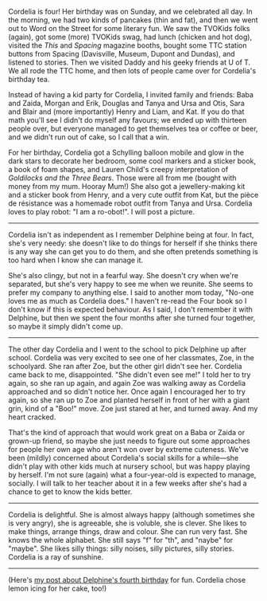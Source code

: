 <!--
.. title: Cordelia is Four!
.. date: 2009-09-30 14:44:33
.. author: Amy Brown
-->

Cordelia is four! Her birthday was on Sunday, and we celebrated
all day. In the morning, we had two kinds of pancakes (thin and
fat), and then we went out to Word on the Street for some literary
fun. We saw the TVOKids folks (again), got some (more) TVOKids swag,
had lunch (chicken and hot dog), visited the *This* and *Spacing*
magazine booths, bought some TTC station buttons from Spacing (Davisville,
Museum, Dupont and Dundas), and listened to stories. Then we
visited Daddy and his geeky friends at U of T. We all rode the
TTC home, and then lots of people came over for Cordelia's
birthday tea.

Instead of having a kid party for Cordelia, I invited family
and friends: Baba and Zaida, Morgan and Erik, Douglas and 
Tanya and Ursa and Otis, Sara and Blair and (more importantly)
Henry and Liam, and Kat. If you do that math you'll see I didn't
do myself any favours; we ended up with thirteen 
people over, but everyone managed to get themselves tea or
coffee or beer, and we didn't run out of cake, so I call that
a win.

For her birthday, Cordelia got a Schylling balloon mobile and
glow in the dark stars to decorate her bedroom, some cool
markers and a sticker book, a book of foam shapes, and Lauren
Child's creepy interpretation of 
_Goldilocks and the Three Bears_.  Those were all from me (bought with money from my mum. Hooray
Mum!)
She also got a jewellery-making kit and a sticker book from 
Henry, and a very cute
outfit from Kat, but the pi&egrave;ce de r&eacute;sistance was
a homemade robot outfit from Tanya and Ursa. Cordelia loves
to play robot: "I am a ro-obot!". I will post a picture.

***

Cordelia isn't as independent as I remember Delphine being at
four.  In fact, she's very needy: she doesn't
like to do things for herself if she thinks there is any
way she can get you to do them, and she often pretends something
is too hard when I know she can manage it.

She's also clingy, but not in a fearful way. She doesn't cry when
we're separated, but she's very happy to see me when we reunite.
She seems to 
prefer my company to anything else. I said to another 
mom today, "No-one loves me as much as Cordelia does." 
I haven't re-read the Four book so I don't know if this
is expected behaviour. As I said, I don't remember it with Delphine,
but then we spent the four months after she turned four together,
so maybe it simply didn't come up.

***

The other day Cordelia and I went to the school to pick Delphine
up after school. Cordelia was very excited to see one of her
classmates, Zoe, in the schoolyard. She ran after Zoe, but
the other girl didn't see her. Cordelia came back to me, disappointed.
"She didn't even see me!" I told her to try again, so she ran up
again, and again Zoe was walking away as Cordelia approached and
so didn't notice her. Once again I encouraged her to try again, so
she ran up to Zoe and planted
herself in front of her with a giant grin, kind of a "Boo!" move.
Zoe just stared at her, and turned away. And my heart cracked.

That's the kind of approach that would work great on a Baba
or Zaida or grown-up friend, so maybe she just needs to figure
out some approaches for people her own age who aren't won over
by extreme cuteness.
We've been (mildly) concerned about Cordelia's social skills 
for a while&mdash;she didn't play with other kids 
much at nursery school, but was
happy playing by herself. I'm not sure (again) what a four-year-old is
expected to manage, socially. I will talk to her teacher about it
in a few weeks after she's had a chance to get to know the kids 
better.

***

Cordelia is delightful. She is almost always happy (although
sometimes she is very angry), she is agreeable, she is voluble,
she is clever. She likes to make things, arrange things, draw
and colour. She can run very fast. She knows the whole alphabet.
She still says "f" for "th", and "naybe" for "maybe". She likes
silly things: silly noises, silly pictures, silly stories. Cordelia
is a ray of sunshine.

***

(Here's [my post about Delphine's fourth birthday](http://weblog.latte.ca/delphine/four.html) for fun. Cordelia chose lemon icing for her cake,
too!)


